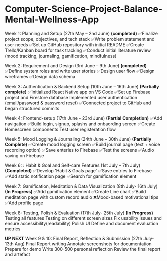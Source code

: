 # Computer-Science-Project-Balance-Mental-Wellness-App

Week 1: Planning and Setup (27th May – 2nd June) **(completed)** 
✅Finalize project scope, objectives, and tech stack 
✅Write problem statement and user needs 
✅Set up GitHub repository with initial README 
✅Create Trello/Kanban board for task tracking
✅Conduct initial literature review (mood tracking, journaling, gamification, mindfulness)

Week 2: Requirement and Design (3rd June – 9th June) **(completed)** 
✅Define system roles and write user stories
✅Design user flow
✅Design wireframes
✅Design data schema

Week 3: Authentication & Backend Setup (10th June – 16th June)  **(Partially complete)** 
✅Initialized React Native app on VS Code
✅Set up Firebase project and Firestore database
Implemented user authentication (email/password & password reset)
✅Connected project to GitHub and began structured commits

Week 4: Frontend-setup (17th June - 23rd June) **(Partial Completion)**
✅Add navigation 
✅Build login, signup, splashs and onbaording screen 
✅Create Homescreen components
Test user registeration flow

Week 5: Mood Logging & Journaling (24th June – 30th June) **(Partially Complete)**
✅Create mood logging screen 
✅Build journal page (text + voice recording option)
✅Save enteries to Firebase
✅Test the screens
✅Audio saving on Firebase 

Week 6: : Habit & Goal and Self-care Features (1st July – 7th July) **(Completed)**
✅Develop 'Habit & Goals page'
✅Save entries to Firebase
✅Add static notification page
✅Search for gamification element

Week 7: Gamification, Meditation & Data Visualization  (8th July- 16th July) **(In Progress)**
✅Add gamification element
✅Create Line chart
✅Build meditation page with custom record audio
❌Mood-based motivational tips
✅Add profile page

Week 8: Testing, Polish & Evaluation (17th July- 25th July) **(In Progress)**
Testing all features
Testing on different screen sizes
Fix usability issues and ensure accessibility(readability)
Polish UI
Define and document evaluation metrics 

**UP NEXT**
Week 9 & 10: Final Report, Reflection & Submission (27th July- 13th Aug)
Final Report writing
Annotate screenshots for documentation
Prepare for demo 
Write 300-500 personal reflection 
Review the final report and artefact

